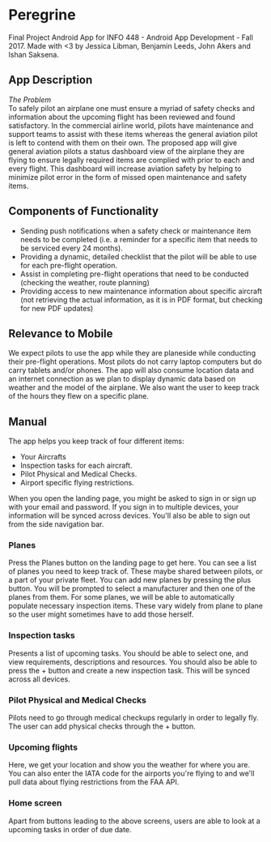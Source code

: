 # Peregrine
Final Project Android App for INFO 448 - Android App Development - Fall 2017. Made with <3 by Jessica Libman, Benjamin Leeds, John Akers and Ishan Saksena. 

## App Description  
*The Problem*  
To safely pilot an airplane one must ensure a myriad of safety checks and information about the upcoming flight has been reviewed and found satisfactory. In the commercial airline world, pilots have maintenance and support teams to assist with these items whereas the general aviation pilot is left to contend with them on their own. The proposed app will give general aviation pilots a status dashboard view of the airplane they are flying to ensure legally required items are complied with prior to each and every flight. This dashboard will increase aviation safety by helping to minimize pilot error in the form of missed open maintenance and safety items.  

## Components of Functionality  
- Sending push notifications when a safety check or maintenance item needs to be completed (i.e. a reminder for a specific item that needs to be serviced every 24 months).  
- Providing a dynamic, detailed checklist that the pilot will be able to use for each pre-flight operation.  
- Assist in completing pre-flight operations that need to be conducted (checking the weather, route planning)   
- Providing access to new maintenance information about specific aircraft (not retrieving the actual information, as it is in PDF format,  but checking for new PDF updates)  

## Relevance to Mobile  
We expect pilots to use the app while they are planeside while conducting their pre-flight operations. Most pilots do not carry laptop computers but do carry tablets and/or phones. The app will also consume location data and an internet connection as we plan to display dynamic data based on weather and the model of the airplane. We also want the user to keep track of the hours they flew on a specific plane.  

## Manual  
The app helps you keep track of four different items:
 - Your Aircrafts
 - Inspection tasks for each aircraft. 
 - Pilot Physical and Medical Checks.
 - Airport specific flying restrictions.  
   
When you open the landing page, you might be asked to sign in or sign up with your email and password. If you sign in to multiple devices, your information will be synced across devices. You'll also be able to sign out from the side navigation bar.  

### Planes
Press the Planes button on the landing page to get here. You can see a list of planes you need to keep track of. These maybe shared between pilots, or a part of your private fleet. You can add new planes by pressing the plus button. You will be prompted to select a manufacturer and then one of the planes from them. For some planes, we will be able to automatically populate necessary inspection items. These vary widely from plane to plane so the user might sometimes have to add those herself. 

### Inspection tasks
Presents a list of upcoming tasks. You should be able to select one, and view requirements, descriptions and resources. You should also be able to press the + button and create a new inspection task. This will be synced across all devices. 

### Pilot Physical and Medical Checks
Pilots need to go through medical checkups regularly in order to legally fly. The user can add physical checks through the + button. 

### Upcoming flights
Here, we get your location and show you the weather for where you are. You can also enter the IATA code for the airports you're flying to and we'll pull data about flying restrictions from the FAA API.

### Home screen
Apart from buttons leading to the above screens, users are able to look at a upcoming tasks in order of due date. 

